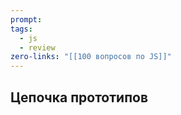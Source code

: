 ```yaml
---
prompt: 
tags:
  - js
  - review
zero-links: "[[100 вопросов по JS]]"
---
```

## Цепочка прототипов
